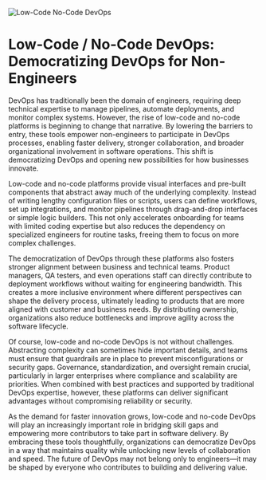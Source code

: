 ![Low-Code No-Code DevOps](https://encrypted-tbn0.gstatic.com/images?q=tbn:ANd9GcRPD5DQlFlrAkqMEDNsgFxDGUb4YOVOMEbDYQ&s)

# Low-Code / No-Code DevOps: Democratizing DevOps for Non-Engineers

DevOps has traditionally been the domain of engineers, requiring deep technical expertise to manage pipelines, automate deployments, and monitor complex systems. However, the rise of low-code and no-code platforms is beginning to change that narrative. By lowering the barriers to entry, these tools empower non-engineers to participate in DevOps processes, enabling faster delivery, stronger collaboration, and broader organizational involvement in software operations. This shift is democratizing DevOps and opening new possibilities for how businesses innovate.

Low-code and no-code platforms provide visual interfaces and pre-built components that abstract away much of the underlying complexity. Instead of writing lengthy configuration files or scripts, users can define workflows, set up integrations, and monitor pipelines through drag-and-drop interfaces or simple logic builders. This not only accelerates onboarding for teams with limited coding expertise but also reduces the dependency on specialized engineers for routine tasks, freeing them to focus on more complex challenges.

The democratization of DevOps through these platforms also fosters stronger alignment between business and technical teams. Product managers, QA testers, and even operations staff can directly contribute to deployment workflows without waiting for engineering bandwidth. This creates a more inclusive environment where different perspectives can shape the delivery process, ultimately leading to products that are more aligned with customer and business needs. By distributing ownership, organizations also reduce bottlenecks and improve agility across the software lifecycle.

Of course, low-code and no-code DevOps is not without challenges. Abstracting complexity can sometimes hide important details, and teams must ensure that guardrails are in place to prevent misconfigurations or security gaps. Governance, standardization, and oversight remain crucial, particularly in larger enterprises where compliance and scalability are priorities. When combined with best practices and supported by traditional DevOps expertise, however, these platforms can deliver significant advantages without compromising reliability or security.

As the demand for faster innovation grows, low-code and no-code DevOps will play an increasingly important role in bridging skill gaps and empowering more contributors to take part in software delivery. By embracing these tools thoughtfully, organizations can democratize DevOps in a way that maintains quality while unlocking new levels of collaboration and speed. The future of DevOps may not belong only to engineers—it may be shaped by everyone who contributes to building and delivering value.
